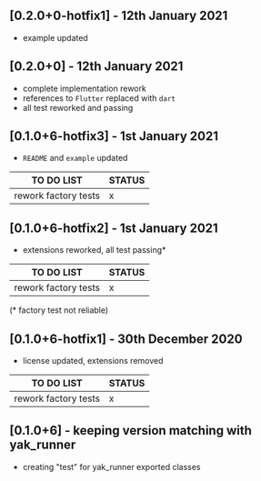 ## [0.2.0+0-hotfix1] - 12th January 2021

* example updated

## [0.2.0+0] - 12th January 2021

* complete implementation rework
* references to `Flutter` replaced with `dart`
* all test reworked and passing

## [0.1.0+6-hotfix3] - 1st January 2021

* `README` and `example` updated

| TO DO LIST | STATUS |
|--------|-----|
| rework factory tests | x  |


## [0.1.0+6-hotfix2] - 1st January 2021

* extensions reworked, all test passing*

| TO DO LIST | STATUS |
|--------|-----|
| rework factory tests | x  |

(* factory test not reliable)

## [0.1.0+6-hotfix1] - 30th December 2020

* license updated, extensions removed

| TO DO LIST | STATUS |
|--------|-----|
| rework factory tests | x  |


## [0.1.0+6] - keeping version matching with yak_runner

* creating "test" for yak_runner exported classes
